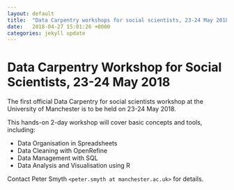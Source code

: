 ```yaml
---
layout: default
title:  "Data Carpentry workshops for social scientists, 23-24 May 2018"
date:   2018-04-27 15:01:26 +0000
categories: jekyll update
---
```

# Data Carpentry Workshop for Social Scientists, 23-24 May 2018

The first official Data Carpentry for social scientists workshop at the University of Manchester is to be held on 23-24 May 2018.

This hands-on 2-day workshop will cover basic concepts and tools, including:

* Data Organisation in Spreadsheets
* Data Cleaning with OpenRefine
* Data Management with SQL
* Data Analysis and Visualisation using R   

Contact Peter Smyth `<peter.smyth at manchester.ac.uk>` for details.
